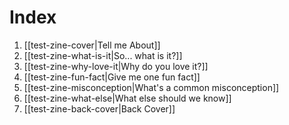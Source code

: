 # Index

1. [[test-zine-cover|Tell me About]]
2. [[test-zine-what-is-it|So... what is it?]]
3. [[test-zine-why-love-it|Why do you love it?]]
4. [[test-zine-fun-fact|Give me one fun fact]]
5. [[test-zine-misconception|What's a common misconception]]
6. [[test-zine-what-else|What else should we know]]
7. [[test-zine-back-cover|Back Cover]]

